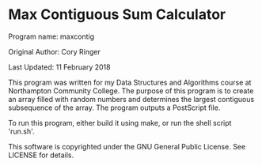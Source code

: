 # Max Contiguous Sum Calculator
Program name: maxcontig

Original Author: Cory Ringer

Last Updated: 11 February 2018

This program was written for my Data Structures and Algorithms course at Northampton Community College. The purpose of this program is to create an array filled with random numbers and determines the largest contiguous subsequence of the array. The program outputs a PostScript file.

To run this program, either build it using make, or run the shell script 'run.sh'. 

This software is copyrighted under the GNU General Public License. See LICENSE for details.
